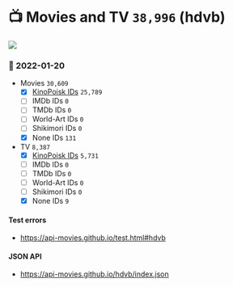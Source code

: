 # :tv: Movies and TV `38,996` (hdvb)

<a href="https://API-Movies.github.io"><img src="https://API-Movies.github.io/banner.png?cache"></a>

### :date: 2022-01-20
- Movies `30,609`
  - [x] <a href="https://API-Movies.github.io/hdvb/movie_kinopoisk_ids.json">KinoPoisk IDs</a> `25,789`
  - [ ] IMDb IDs `0`
  - [ ] TMDb IDs `0`
  - [ ] World-Art IDs `0`
  - [ ] Shikimori IDs `0`
  - [x] None IDs `131`
- TV `8,387`
  - [x] <a href="https://API-Movies.github.io/hdvb/tv_kinopoisk_ids.json">KinoPoisk IDs</a> `5,731`
  - [ ] IMDb IDs `0`
  - [ ] TMDb IDs `0`
  - [ ] World-Art IDs `0`
  - [ ] Shikimori IDs `0`
  - [x] None IDs `9`
#### Test errors
- <a href='https://api-movies.github.io/test.html#hdvb'>https://api-movies.github.io/test.html#hdvb</a>
#### JSON API
- <a href='https://api-movies.github.io/hdvb/index.json'>https://api-movies.github.io/hdvb/index.json</a>
